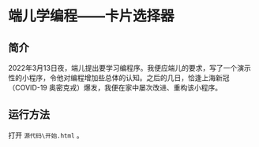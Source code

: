 # 端儿学编程——卡片选择器

## 简介

2022年3月13日夜，端儿提出要学习编程序。我便应端儿的要求，写了一个演示性的小程序，令他对编程增加些总体的认知。之后的几日，恰逢上海新冠（COVID-19 奥密克戎）爆发，我便在家中屡次改进、重构该小程序。

## 运行方法

打开 `源代码\开始.html` 。
